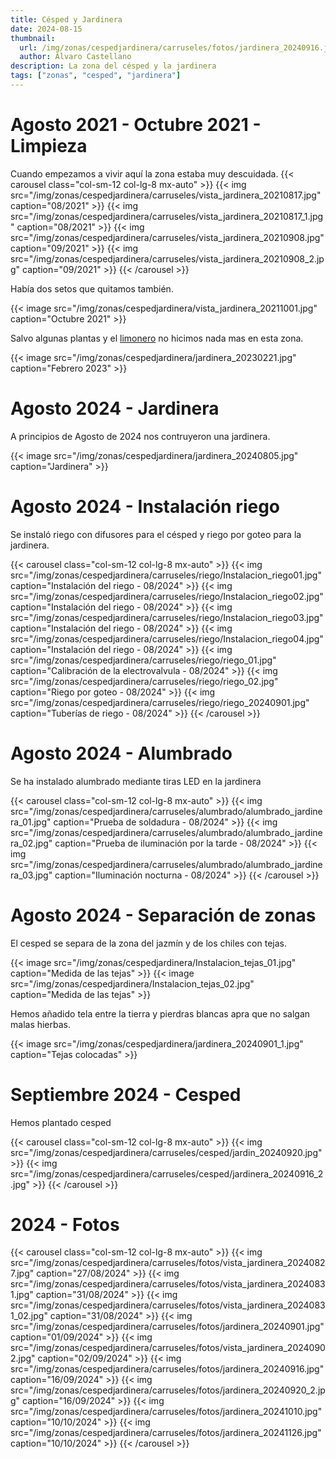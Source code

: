 ```yaml
---
title: Césped y Jardinera
date: 2024-08-15
thumbnail:
  url: /img/zonas/cespedjardinera/carruseles/fotos/jardinera_20240916.jpg
  author: Álvaro Castellano
description: La zona del césped y la jardinera
tags: ["zonas", "cesped", "jardinera"]
---
```


# Agosto 2021 - Octubre 2021 - Limpieza

Cuando empezamos a vivir aquí la zona estaba muy descuidada.
{{< carousel class="col-sm-12 col-lg-8 mx-auto" >}}
{{< img src="/img/zonas/cespedjardinera/carruseles/vista_jardinera_20210817.jpg" caption="08/2021" >}}
{{< img src="/img/zonas/cespedjardinera/carruseles/vista_jardinera_20210817_1.jpg" caption="08/2021" >}}
{{< img src="/img/zonas/cespedjardinera/carruseles/vista_jardinera_20210908.jpg" caption="09/2021" >}}
{{< img src="/img/zonas/cespedjardinera/carruseles/vista_jardinera_20210908_2.jpg" caption="09/2021" >}}
{{< /carousel >}}

Había dos setos que quitamos también.

{{< image src="/img/zonas/cespedjardinera/vista_jardinera_20211001.jpg" caption="Octubre 2021" >}}

Salvo algunas plantas y el [limonero](/otros/limonero) no hicimos nada mas en esta zona.

{{< image src="/img/zonas/cespedjardinera/jardinera_20230221.jpg" caption="Febrero 2023" >}}

# Agosto 2024 - Jardinera

A principios de Agosto de 2024 nos contruyeron una jardinera.

{{< image src="/img/zonas/cespedjardinera/jardinera_20240805.jpg" caption="Jardinera" >}}

# Agosto 2024 - Instalación riego

Se instaló riego con difusores para el césped y riego por goteo para la jardinera.

{{< carousel class="col-sm-12 col-lg-8 mx-auto" >}}
{{< img src="/img/zonas/cespedjardinera/carruseles/riego/Instalacion_riego01.jpg" caption="Instalación del riego - 08/2024" >}}
{{< img src="/img/zonas/cespedjardinera/carruseles/riego/Instalacion_riego02.jpg" caption="Instalación del riego - 08/2024" >}}
{{< img src="/img/zonas/cespedjardinera/carruseles/riego/Instalacion_riego03.jpg" caption="Instalación del riego - 08/2024" >}}
{{< img src="/img/zonas/cespedjardinera/carruseles/riego/Instalacion_riego04.jpg" caption="Instalación del riego - 08/2024" >}}
{{< img src="/img/zonas/cespedjardinera/carruseles/riego/riego_01.jpg" caption="Calibración de la electrovalvula - 08/2024" >}}
{{< img src="/img/zonas/cespedjardinera/carruseles/riego/riego_02.jpg" caption="Riego por goteo - 08/2024" >}}
{{< img src="/img/zonas/cespedjardinera/carruseles/riego/riego_20240901.jpg" caption="Tuberías de riego - 08/2024" >}}
{{< /carousel >}}

# Agosto 2024 - Alumbrado

Se ha instalado alumbrado mediante tiras LED en la jardinera

{{< carousel class="col-sm-12 col-lg-8 mx-auto" >}}
{{< img src="/img/zonas/cespedjardinera/carruseles/alumbrado/alumbrado_jardinera_01.jpg" caption="Prueba de soldadura - 08/2024" >}}
{{< img src="/img/zonas/cespedjardinera/carruseles/alumbrado/alumbrado_jardinera_02.jpg" caption="Prueba de iluminación por la tarde - 08/2024" >}}
{{< img src="/img/zonas/cespedjardinera/carruseles/alumbrado/alumbrado_jardinera_03.jpg" caption="Iluminación nocturna - 08/2024" >}}
{{< /carousel >}}

# Agosto 2024 - Separación de zonas

El cesped se separa de la zona del jazmín y de los chiles con tejas.

{{< image src="/img/zonas/cespedjardinera/Instalacion_tejas_01.jpg" caption="Medida de las tejas" >}}
{{< image src="/img/zonas/cespedjardinera/Instalacion_tejas_02.jpg" caption="Medida de las tejas" >}}

Hemos añadido tela entre la tierra y pierdras blancas apra que no salgan malas hierbas.

{{< image src="/img/zonas/cespedjardinera/jardinera_20240901_1.jpg" caption="Tejas colocadas" >}}

# Septiembre 2024 - Cesped

Hemos plantado cesped

{{< carousel class="col-sm-12 col-lg-8 mx-auto" >}}
{{< img src="/img/zonas/cespedjardinera/carruseles/cesped/jardin_20240920.jpg" >}}
{{< img src="/img/zonas/cespedjardinera/carruseles/cesped/jardinera_20240916_2.jpg" >}}
{{< /carousel >}}

# 2024 - Fotos

{{< carousel class="col-sm-12 col-lg-8 mx-auto" >}}
{{< img src="/img/zonas/cespedjardinera/carruseles/fotos/vista_jardinera_20240827.jpg" caption="27/08/2024" >}}
{{< img src="/img/zonas/cespedjardinera/carruseles/fotos/vista_jardinera_20240831.jpg" caption="31/08/2024" >}}
{{< img src="/img/zonas/cespedjardinera/carruseles/fotos/vista_jardinera_20240831_02.jpg" caption="31/08/2024" >}}
{{< img src="/img/zonas/cespedjardinera/carruseles/fotos/jardinera_20240901.jpg" caption="01/09/2024" >}}
{{< img src="/img/zonas/cespedjardinera/carruseles/fotos/vista_jardinera_20240902.jpg" caption="02/09/2024" >}}
{{< img src="/img/zonas/cespedjardinera/carruseles/fotos/jardinera_20240916.jpg" caption="16/09/2024" >}}
{{< img src="/img/zonas/cespedjardinera/carruseles/fotos/jardinera_20240920_2.jpg" caption="16/09/2024" >}}
{{< img src="/img/zonas/cespedjardinera/carruseles/fotos/jardinera_20241010.jpg" caption="10/10/2024" >}}
{{< img src="/img/zonas/cespedjardinera/carruseles/fotos/jardinera_20241126.jpg" caption="10/10/2024" >}}
{{< /carousel >}}
